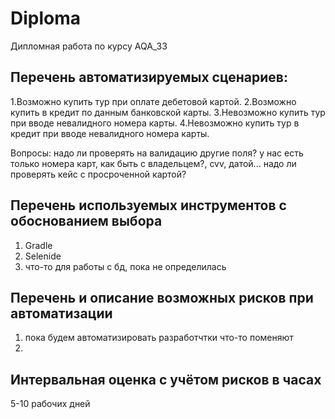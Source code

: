 # Diploma
Дипломная работа по курсу AQA_33
## Перечень автоматизируемых сценариев:
1.Возможно купить тур при оплате дебетовой картой.
2.Возможно купить в кредит по данным банковской карты.
3.Невозможно купить тур при вводе невалидного номера карты.
4.Невозможно купить тур в кредит при вводе невалидного номера карты.

Вопросы:
надо ли проверять на валидацию другие поля?
у нас есть только номера карт, как быть с владельцем?, cvv, датой...
надо ли проверять кейс с просроченной картой?


## Перечень используемых инструментов с обоснованием выбора
1. Gradle
2. Selenide
3. что-то для работы с бд, пока не определилась

## Перечень и описание возможных рисков при автоматизации

1. пока будем автоматизировать разработчтки что-то поменяют
2. 


## Интервальная оценка с учётом рисков в часах
5-10 рабочих дней

